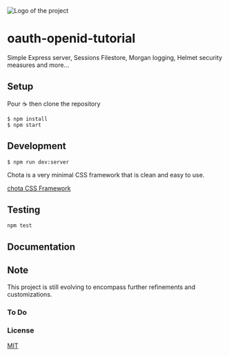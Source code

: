 ![Logo of the project](./images/logo.sample.png)

# oauth-openid-tutorial

Simple Express server, Sessions Filestore, Morgan logging, Helmet security measures and more... 

## Setup

Pour ☕️ then clone the repository

```
$ npm install
$ npm start
```

## Development

```
$ npm run dev:server 
```

Chota is a very minimal CSS framework that is clean and easy to use.

[chota CSS Framework](https://jenil.github.io/chota/)

## Testing

```
npm test
```

## Documentation

## Note

This project is still evolving to encompass further refinements and customizations.

### To Do

### License

[MIT](LICENSE.md)
